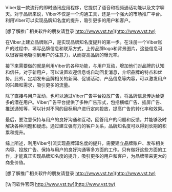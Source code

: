 Viber是一款流行的即时通讯应用程序，它提供了语音和视频通话功能以及文字聊天。对于品牌来说，Viber不仅是一个沟通工具，还是一个强大的市场推广平台。利用Viber可以实现品牌知名度的提升，吸引更多的用户和客户。

[想了解推广相关软件的朋友请登录 http://www.vst.tw](http://www.vst.tw)

在Viber上建立品牌账户，是实现品牌知名度提升的第一步。在注册一个Viber账户的过程中，填写品牌信息和联系方式，上传品牌logo和背景图片，这些信息可以很容易地吸引到用户的注意力，从而提高品牌的曝光率。

接下来需要做的就是利用Viber的各种功能，与用户互动，增加他们对品牌的认知和信任。对于新用户，可以设置欢迎信息或自动回复消息，介绍品牌的特点和优势。此外，定期发布品牌相关的新闻、促销活动、产品信息等内容，可以激发用户的兴趣和需求，吸引更多的流量。

除了直接与用户互动，也可以通过Viber广告平台投放广告，将品牌信息传达给更多的潜在用户。Viber广告平台提供了多种广告形式，包括横幅广告、插屏广告、推送通知等，可以针对不同的目标用户进行定向投放，提高广告的转化率和效果。

最后，要注意保持与用户的良好沟通和互动，回答用户的问题和反馈，并能够及时解决各种问题和疑虑。通过建立强有力的客户关系，品牌知名度可以得到长期的积累和提升。

综上所述，利用Viber引流实现品牌知名度的提升，需要建立品牌账户、发布相关内容、投放广告、保持与用户的良好沟通等多方面的工作。只有做好这些方面的工作，才能真正实现品牌知名度的提升，吸引更多的用户和客户，为品牌带来更大的商业价值。

[想了解推广相关软件的朋友请登录 http://www.vst.tw](http://www.vst.tw)


[访问软件官网 http://www.vst.tw](http://www.vst.tw)
